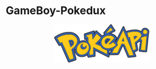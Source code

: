 # GameBoy-Pokedux

<div align="center">
	<img height="100" src="https://raw.githubusercontent.com/PokeAPI/media/master/logo/pokeapi.svg?sanitize=true" alt="PokeAPI">
</div>

